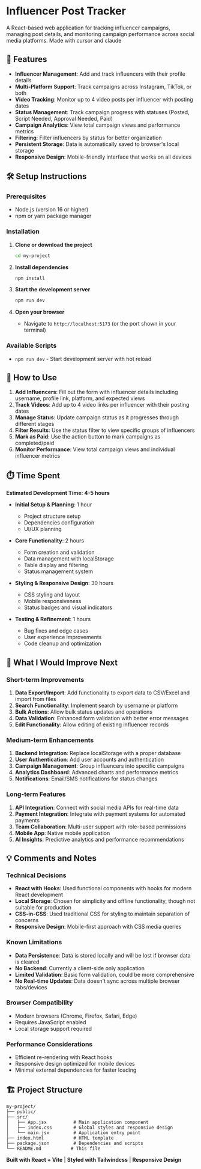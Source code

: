 # Influencer Post Tracker

A React-based web application for tracking influencer campaigns, managing post details, and monitoring campaign performance across social media platforms. Made with cursor and claude

## 🚀 Features

- **Influencer Management**: Add and track influencers with their profile details
- **Multi-Platform Support**: Track campaigns across Instagram, TikTok, or both
- **Video Tracking**: Monitor up to 4 video posts per influencer with posting dates
- **Status Management**: Track campaign progress with statuses (Posted, Script Needed, Approval Needed, Paid)
- **Campaign Analytics**: View total campaign views and performance metrics
- **Filtering**: Filter influencers by status for better organization
- **Persistent Storage**: Data is automatically saved to browser's local storage
- **Responsive Design**: Mobile-friendly interface that works on all devices

## 🛠️ Setup Instructions

### Prerequisites
- Node.js (version 16 or higher)
- npm or yarn package manager

### Installation

1. **Clone or download the project**
   ```bash
   cd my-project
   ```

2. **Install dependencies**
   ```bash
   npm install
   ```

3. **Start the development server**
   ```bash
   npm run dev
   ```

4. **Open your browser**
   - Navigate to `http://localhost:5173` (or the port shown in your terminal)

### Available Scripts

- `npm run dev` - Start development server with hot reload

## 📱 How to Use

1. **Add Influencers**: Fill out the form with influencer details including username, profile link, platform, and expected views
2. **Track Videos**: Add up to 4 video links per influencer with their posting dates
3. **Manage Status**: Update campaign status as it progresses through different stages
4. **Filter Results**: Use the status filter to view specific groups of influencers
5. **Mark as Paid**: Use the action button to mark campaigns as completed/paid
6. **Monitor Performance**: View total campaign views and individual influencer metrics

## ⏱️ Time Spent

**Estimated Development Time: 4-5 hours**

- **Initial Setup & Planning**: 1 hour
  - Project structure setup
  - Dependencies configuration
  - UI/UX planning

- **Core Functionality**: 2 hours
  - Form creation and validation
  - Data management with localStorage
  - Table display and filtering
  - Status management system

- **Styling & Responsive Design**: 30 hours
  - CSS styling and layout
  - Mobile responsiveness
  - Status badges and visual indicators

- **Testing & Refinement**: 1 hours
  - Bug fixes and edge cases
  - User experience improvements
  - Code cleanup and optimization

## 🔧 What I Would Improve Next

### Short-term Improvements
1. **Data Export/Import**: Add functionality to export data to CSV/Excel and import from files
2. **Search Functionality**: Implement search by username or platform
3. **Bulk Actions**: Allow bulk status updates and operations
4. **Data Validation**: Enhanced form validation with better error messages
5. **Edit Functionality**: Allow editing of existing influencer records

### Medium-term Enhancements
1. **Backend Integration**: Replace localStorage with a proper database
2. **User Authentication**: Add user accounts and authentication
3. **Campaign Management**: Group influencers into specific campaigns
4. **Analytics Dashboard**: Advanced charts and performance metrics
5. **Notifications**: Email/SMS notifications for status changes

### Long-term Features
1. **API Integration**: Connect with social media APIs for real-time data
2. **Payment Integration**: Integrate with payment systems for automated payments
3. **Team Collaboration**: Multi-user support with role-based permissions
4. **Mobile App**: Native mobile application
5. **AI Insights**: Predictive analytics and performance recommendations

## 💡 Comments and Notes

### Technical Decisions
- **React with Hooks**: Used functional components with hooks for modern React development
- **Local Storage**: Chosen for simplicity and offline functionality, though not suitable for production
- **CSS-in-CSS**: Used traditional CSS for styling to maintain separation of concerns
- **Responsive Design**: Mobile-first approach with CSS media queries

### Known Limitations
- **Data Persistence**: Data is stored locally and will be lost if browser data is cleared
- **No Backend**: Currently a client-side only application
- **Limited Validation**: Basic form validation, could be more comprehensive
- **No Real-time Updates**: Data doesn't sync across multiple browser tabs/devices

### Browser Compatibility
- Modern browsers (Chrome, Firefox, Safari, Edge)
- Requires JavaScript enabled
- Local storage support required

### Performance Considerations
- Efficient re-rendering with React hooks
- Responsive design optimized for mobile devices
- Minimal external dependencies for faster loading

## 🏗️ Project Structure

```
my-project/
├── public/
├── src/
│   ├── App.jsx          # Main application component
│   ├── index.css        # Global styles and responsive design
│   └── main.jsx         # Application entry point
├── index.html           # HTML template
├── package.json         # Dependencies and scripts
└── README.md           # This file
```



**Built with React + Vite** | **Styled with Tailwindcss** | **Responsive Design**

